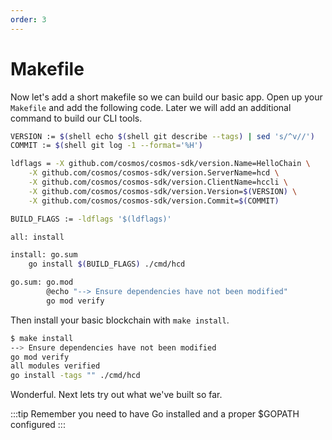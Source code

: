 ```yaml
---
order: 3
---
```


# Makefile

Now let's add a short makefile so we can build our basic app. Open up your
`Makefile` and add the following code. Later we will add an additional command
to build our CLI tools.

```bash
VERSION := $(shell echo $(shell git describe --tags) | sed 's/^v//')
COMMIT := $(shell git log -1 --format='%H')

ldflags = -X github.com/cosmos/cosmos-sdk/version.Name=HelloChain \
	-X github.com/cosmos/cosmos-sdk/version.ServerName=hcd \
	-X github.com/cosmos/cosmos-sdk/version.ClientName=hccli \
	-X github.com/cosmos/cosmos-sdk/version.Version=$(VERSION) \
	-X github.com/cosmos/cosmos-sdk/version.Commit=$(COMMIT)

BUILD_FLAGS := -ldflags '$(ldflags)'

all: install

install: go.sum
	go install $(BUILD_FLAGS) ./cmd/hcd

go.sum: go.mod
		@echo "--> Ensure dependencies have not been modified"
		go mod verify

```

Then install your basic blockchain with `make install`.

```bash
$ make install
--> Ensure dependencies have not been modified
go mod verify
all modules verified
go install -tags "" ./cmd/hcd
```

Wonderful. Next lets try out what we've built so far.

:::tip
Remember you need to have Go installed and a proper \$GOPATH configured
:::
